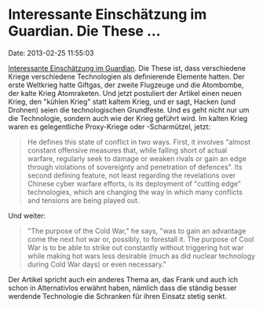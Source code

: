 Interessante Einschätzung im Guardian. Die These \...
=====================================================

Date: 2013-02-25 11:55:03

[Interessante Einschätzung im
Guardian](http://www.guardian.co.uk/commentisfree/2013/feb/24/cool-war-cyber-conflict).
Die These ist, dass verschiedene Kriege verschiedene Technologien als
definierende Elemente hatten. Der erste Weltkrieg hatte Giftgas, der
zweite Flugzeuge und die Atombombe, der kalte Krieg Atomraketen. Und
jetzt postuliert der Artikel einen neuen Krieg, den \"kühlen Krieg\"
statt kaltem Krieg, und er sagt, Hacken (und Drohnen) seien die
technologischen Grundfeste. Und es geht nicht nur um die Technologie,
sondern auch wie der Krieg geführt wird. Im kalten Krieg waren es
gelegentliche Proxy-Kriege oder -Scharmützel, jetzt:

> He defines this state of conflict in two ways. First, it involves
> \"almost constant offensive measures that, while falling short of
> actual warfare, regularly seek to damage or weaken rivals or gain an
> edge through violations of sovereignty and penetration of defences\".
> Its second defining feature, not least regarding the revelations over
> Chinese cyber warfare efforts, is its deployment of \"cutting edge\"
> technologies, which are changing the way in which many conflicts and
> tensions are being played out.

Und weiter:

> \"The purpose of the Cold War,\" he says, \"was to gain an advantage
> come the next hot war or, possibly, to forestall it. The purpose of
> Cool War is to be able to strike out constantly without triggering hot
> war while making hot wars less desirable (much as did nuclear
> technology during Cold War days) or even necessary.\"

Der Artikel spricht auch ein anderes Thema an, das Frank und auch ich
schon in Alternativlos erwähnt haben, nämlich dass die ständig besser
werdende Technologie die Schranken für ihren Einsatz stetig senkt.
